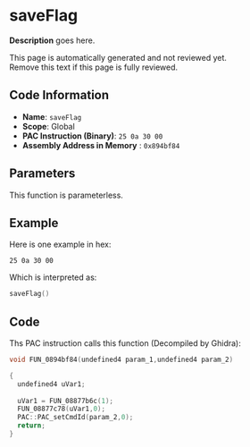 # saveFlag

**Description** goes here.

This page is automatically generated and not reviewed yet.<br>Remove this text if this page is fully reviewed.

## Code Information

- **Name**: `saveFlag`
- **Scope**: Global
- **PAC Instruction (Binary)**: `25 0a 30 00`
- **Assembly Address in Memory** : `0x894bf84`

## Parameters

This function is parameterless.


## Example

Here is one example in hex:

```25 0a 30 00```

Which is interpreted as:

```c
saveFlag()
```

## Code

Ths PAC instruction calls this function (Decompiled by Ghidra):

```c
void FUN_0894bf84(undefined4 param_1,undefined4 param_2)

{
  undefined4 uVar1;
  
  uVar1 = FUN_08877b6c(1);
  FUN_08877c78(uVar1,0);
  PAC::PAC_setCmdId(param_2,0);
  return;
}
```

